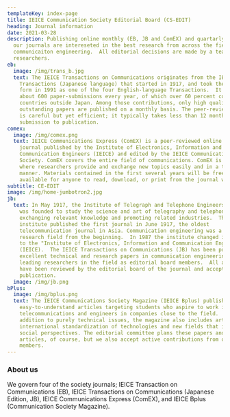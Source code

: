 ```yaml
---
templateKey: index-page
title: IEICE Communication Society Editorial Board (CS-EDIT)
heading: Journal information
date: 2021-03-28
description: Publishing online monthly (EB, JB and ComEX) and quartarly (Bplus),
  our journals are intereseted in the best research from across the field of
  communicaiton engineering.  All editorial decisions are made by a team of top
  researchers.
eb:
  image: /img/trans_b.jpg
  text: The IEICE Transactions on Communications originates from the IEICE
    Transactions (Japanese language) that started in 1917, and took the current
    form in 1991 as one of the four English-language Transactions.  It receives
    about 600 paper-submissions every year, of which over 60 percent come from
    countries outside Japan. Among those contributions, only high quality and
    outstanding papers are published on a monthly basis. The peer-review process
    is careful but yet efficient; it typically takes less than 12 months from
    submission to publication.
comex:
  image: /img/comex.png
  text: IEICE Communications Express (ComEX) is a peer-reviewed online letter
    journal published by the Institute of Electronics, Information and
    Communication Engineers (IEICE) and edited by the IEICE Communications
    Society. ComEX covers the entire field of communications. ComEX is a medium
    where researchers provide and exchange new topics easily and in a timely
    manner. Materials contained in the first several years will be freely
    available for anyone to read, download, or print from the journal web site.
subtitle: CE-EDIT
image: /img/home-jumbotron2.jpg
jb:
  text: In May 1917, the Institute of Telegraph and Telephone Engineers of Japan
    was founded to study the science and art of telegraphy and telephony,
    exchanging relevant knowledge and promoting related industries.  The
    institute published the first journal in June 1917, the oldest
    telecommunication journal in Asia. Communication engineering was a popular
    research field from the beginning.  In 1987 the institute changed its name
    to the "Institute of Electronics, Information and Communication Engineers"
    (IEICE).  The IEICE Transactions on Communications (JB) has been publishing
    excellent technical and research papers in communication engineering with
    leading researchers in the field as editorial board members.  All articles
    have been reviewed by the editorial board of the journal and accepted for
    publication.
  image: /img/jb.png
bPlus:
  image: /img/bplus.png
  text: The IEICE Communications Society Magazine (IEICE Bplus) publishes
    easy-to-understand articles targeting students who aspire to work in
    telecommunications and engineers in companies close to the field.  In
    addition to purely technical issues, the magazine also includes articles on
    international standardization of technologies and new fields that integrate
    social perspectives. The editorial committee plans these papers and
    articles, of course, but we also accept active contributions from our
    members.
---
```


### About us

We govern four of the society journals; IEICE Transaction on Communications (EB), IEICE Transactions on Communications (Japanese Edition, JB), IEICE Communications Express (ComEX), and IEICE Bplus (Communication Society Magazine).